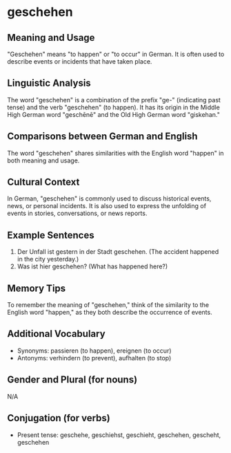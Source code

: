 # geschehen
## Meaning and Usage
"Geschehen" means "to happen" or "to occur" in German. It is often used to describe events or incidents that have taken place.

## Linguistic Analysis
The word "geschehen" is a combination of the prefix "ge-" (indicating past tense) and the verb "geschehen" (to happen). It has its origin in the Middle High German word "geschēnē" and the Old High German word "giskehan."

## Comparisons between German and English
The word "geschehen" shares similarities with the English word "happen" in both meaning and usage.

## Cultural Context
In German, "geschehen" is commonly used to discuss historical events, news, or personal incidents. It is also used to express the unfolding of events in stories, conversations, or news reports.

## Example Sentences
1. Der Unfall ist gestern in der Stadt geschehen. (The accident happened in the city yesterday.)
2. Was ist hier geschehen? (What has happened here?)

## Memory Tips
To remember the meaning of "geschehen," think of the similarity to the English word "happen," as they both describe the occurrence of events.

## Additional Vocabulary
- Synonyms: passieren (to happen), ereignen (to occur)
- Antonyms: verhindern (to prevent), aufhalten (to stop)

## Gender and Plural (for nouns)
N/A

## Conjugation (for verbs)
- Present tense: geschehe, geschiehst, geschieht, geschehen, gescheht, geschehen